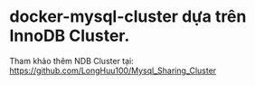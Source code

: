 # docker-mysql-cluster dựa trên InnoDB Cluster.

Tham khảo thêm NDB Cluster tại: https://github.com/LongHuu100/Mysql_Sharing_Cluster
